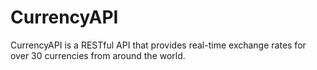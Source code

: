 # CurrencyAPI
CurrencyAPI is a RESTful API that provides real-time exchange rates for over 30 currencies from around the world.
